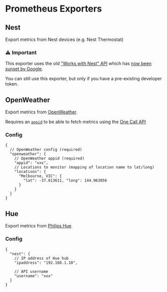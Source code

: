 # Prometheus Exporters

## Nest

Export metrics from Nest devices (e.g. Nest Thermostat)

### ⚠️ Important

This exporter uses the old ["Works with Nest" API](https://developers.nest.com/)
which has [now been sunset by Google](https://blog.google/products/google-nest/works-with-nest).

You can still use this exporter, but only if you have a pre-existing developer token.


## OpenWeather

Export metrics from [OpenWeather](https://openweathermap.org/).

Requires an [`appid`](https://openweathermap.org/appid) to be able to fetch metrics using the
[One Call API](https://openweathermap.org/api/one-call-api)

### Config

```json5
{
  // OpenWeather config (required)
  "openweather": {
    // OpenWeather appid (required)
    "appid": "xxx",
    // Locations to monitor (mapping of location name to lat/long)
    "locations": {
      "Melbourne, VIC": {
        "lat": -37.813611, "long": 144.963056
      }
    }
  }
}
```


## Hue

Export metrics from [Philips Hue](https://www.philips-hue.com/).

### Config

```json5
{
  "nest": {
    // IP address of Hue hub
    "ipaddress": "192.168.1.10",

    // API username
    "username": "xxx"
  }
}
```
